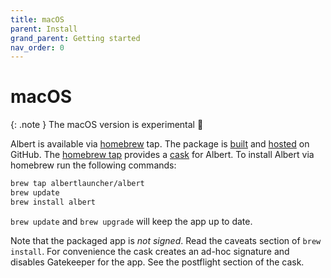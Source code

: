 ```yaml
---
title: macOS
parent: Install
grand_parent: Getting started
nav_order: 0
---
```


# macOS

{: .note }
The macOS version is experimental 🚧

Albert is available via [homebrew](https://brew.sh/) tap.
The package is [built](https://github.com/albertlauncher/albert/actions/workflows/ci.yml)
and [hosted](https://github.com/albertlauncher/albert/releases) on GitHub.
The [homebrew tap](https://github.com/albertlauncher/homebrew-albert) 
provides a [cask](https://github.com/albertlauncher/homebrew-albert/blob/main/Casks/albert.rb) for Albert.
To install Albert via homebrew run the following commands:

```bash
brew tap albertlauncher/albert
brew update
brew install albert
```

`brew update` and `brew upgrade` will keep the app up to date.

Note that the packaged app is *not signed*. 
Read the caveats section of `brew install`.
For convenience the cask creates an ad-hoc signature and disables Gatekeeper for the app.
See the postflight section of the cask.
 